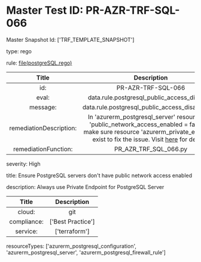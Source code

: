 



# Master Test ID: PR-AZR-TRF-SQL-066


Master Snapshot Id: ['TRF_TEMPLATE_SNAPSHOT']

type: rego

rule: [file(postgreSQL.rego)]  
  
  
  
  

|Title|Description|
| :---: | :---: |
|id: |PR-AZR-TRF-SQL-066|
|eval: |data.rule.postgresql_public_access_disabled|
|message: |data.rule.postgresql_public_access_disabled_err|
|remediationDescription: |In 'azurerm_postgresql_server' resource, set 'public_network_access_enabled = false' or make sure resource 'azurerm_private_endpoint' exist to fix the issue. Visit <a href='https://registry.terraform.io/providers/hashicorp/azurerm/latest/docs/resources/postgresql_server#public_network_access_enabled' target='_blank'>here</a> for details.|
|remediationFunction: |PR_AZR_TRF_SQL_066.py|


severity: High

title: Ensure PostgreSQL servers don't have public network access enabled

description: Always use Private Endpoint for PostgreSQL Server  
  
  

|Title|Description|
| :---: | :---: |
|cloud: |git|
|compliance: |['Best Practice']|
|service: |['terraform']|


resourceTypes: ['azurerm_postgresql_configuration', 'azurerm_postgresql_server', 'azurerm_postgresql_firewall_rule']


[file(postgreSQL.rego)]: https://github.com/prancer-io/prancer-compliance-test/tree/master/azure/terraform/postgreSQL.rego
